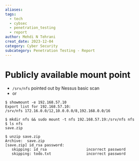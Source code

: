 ```yaml
---
aliases: 
tags:
  - tech
  - cybsec
  - penetration_testing
  - report
author: Mehdi N Tehrani
creat_date: 2023-12-04
category: Cyber Security
subcategory: Penetration Testing - Report
---
```


# Publicly available mount point
- `/srv/nfs` pointed out by Nessus basic scan
- or 
```
$ showmount -e 192.168.57.10
Export list for 192.168.57.10:
/srv/nfs 172.16.0.0/12,10.0.0.0/8,192.168.0.0/16
```

```
$ mkdir nfs && sudo mount -t nfs 192.168.57.19:/srv/nfs nfs
$ ls nfs
save.zip

$ unzip save.zip 
Archive:  save.zip
[save.zip] id_rsa password: 
   skipping: id_rsa                  incorrect password
   skipping: todo.txt                incorrect password
```

